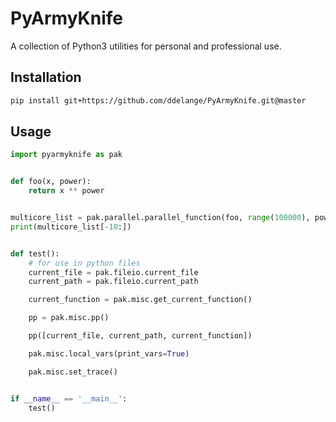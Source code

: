 # PyArmyKnife

A collection of Python3 utilities for personal and professional use.

## Installation
```bash
pip install git+https://github.com/ddelange/PyArmyKnife.git@master
```

## Usage
```python
import pyarmyknife as pak


def foo(x, power):
    return x ** power


multicore_list = pak.parallel.parallel_function(foo, range(100000), power=1.1)
print(multicore_list[-10:])


def test():
    # for use in python files
    current_file = pak.fileio.current_file
    current_path = pak.fileio.current_path

    current_function = pak.misc.get_current_function()

    pp = pak.misc.pp()

    pp([current_file, current_path, current_function])

    pak.misc.local_vars(print_vars=True)

    pak.misc.set_trace()


if __name__ == '__main__':
    test()
```
